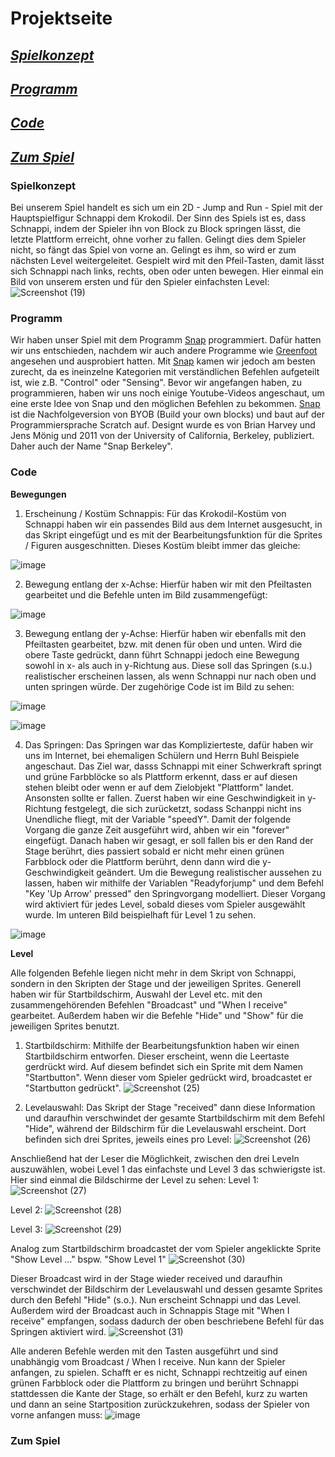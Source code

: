 # Projektseite
## [_Spielkonzept_](#Spielkonzept)
## [_Programm_](#Programm)
## [_Code_](#Code)
## [_Zum Spiel_](#ZumSpiel)


### Spielkonzept <a name="Spielkonzept"></a>
Bei unserem Spiel handelt es sich um ein 2D - Jump and Run - Spiel mit der Hauptspielfigur Schnappi dem Krokodil. Der Sinn des Spiels ist es, dass Schnappi, indem der Spieler ihn von Block zu Block springen lässt, die letzte Plattform erreicht, ohne vorher zu fallen. Gelingt dies dem Spieler nicht, so fängt das Spiel von vorne an. Gelingt es ihm, so wird er zum nächsten Level weitergeleitet. Gespielt wird mit den Pfeil-Tasten, damit lässt sich Schnappi nach links, rechts, oben oder unten bewegen. Hier einmal ein Bild von unserem ersten und für den Spieler einfachsten Level:
![Screenshot (19)](https://user-images.githubusercontent.com/111355300/203500186-cdef4137-061c-4a36-b179-4e5d06a89f58.png)



### Programm <a name="Programm"></a>
Wir haben unser Spiel mit dem Programm [Snap](https://snap.berkeley.edu/) programmiert. Dafür hatten wir uns entschieden, nachdem wir auch andere Programme wie [Greenfoot](https://www.greenfoot.org/door) angesehen und ausprobiert hatten. Mit [Snap](https://snap.berkeley.edu/) kamen wir jedoch am besten zurecht, da es ineinzelne Kategorien mit verständlichen Befehlen aufgeteilt ist, wie z.B. "Control" oder "Sensing". Bevor wir angefangen haben, zu programmieren, haben wir uns noch einige Youtube-Videos angeschaut, um eine erste Idee von Snap und den möglichen Befehlen zu bekommen.
[Snap](https://snap.berkeley.edu/) ist die Nachfolgeversion von BYOB (Build your own blocks) und baut auf der Programmiersprache Scratch auf. Designt wurde es von Brian Harvey und Jens Mönig und 2011 von der University of California, Berkeley, publiziert. Daher auch der Name "Snap Berkeley".

### Code <a name="Code"></a>

**Bewegungen**

1. Erscheinung / Kostüm Schnappis: Für das Krokodil-Kostüm von Schnappi haben wir ein passendes Bild aus dem Internet ausgesucht, in das Skript eingefügt und es mit der Bearbeitungsfunktion für die Sprites / Figuren ausgeschnitten. Dieses Kostüm bleibt immer das gleiche:

![image](https://user-images.githubusercontent.com/111355300/207529841-3040670e-0dd4-4d34-8e74-1dc8298042a4.png)


2. Bewegung entlang der x-Achse: Hierfür haben wir mit den Pfeiltasten gearbeitet und die Befehle unten im Bild zusammengefügt:

![image](https://user-images.githubusercontent.com/111355300/207528400-32f858e1-2e25-4601-a9b7-ce27af363491.png)

3. Bewegung entlang der y-Achse: Hierfür haben wir ebenfalls mit den Pfeiltasten gearbeitet, bzw. mit denen für oben und unten. Wird die obere Taste gedrückt, dann führt Schnappi jedoch eine Bewegung sowohl in x- als auch in y-Richtung aus. Diese soll das Springen (s.u.) realistischer erscheinen lassen, als wenn Schnappi nur nach oben und unten springen würde. Der zugehörige Code ist im Bild zu sehen:

![image](https://user-images.githubusercontent.com/111355300/207529126-b06e81bf-8b86-45d4-a271-d5bc10b8e38d.png)

![image](https://user-images.githubusercontent.com/111355300/207529251-7d00b5c2-9e52-477e-8387-02767ddaa4f7.png)


4. Das Springen: Das Springen war das Komplizierteste, dafür haben wir uns im Internet, bei ehemaligen Schülern und Herrn Buhl Beispiele angeschaut. Das Ziel war, dasss Schnappi mit einer Schwerkraft springt und grüne Farbblöcke so als Plattform erkennt, dass er auf diesen stehen bleibt oder wenn er auf dem Zielobjekt "Plattform" landet. Ansonsten sollte er fallen. Zuerst haben wir eine Geschwindigkeit in y-Richtung festgelegt, die sich zurücketzt, sodass Schanppi nicht ins Unendliche fliegt,  mit der Variable "speedY". Damit der folgende Vorgang die ganze Zeit ausgeführt wird, ahben wir ein "forever" eingefügt. Danach haben wir gesagt, er soll fallen bis er den Rand der Stage berührt, dies passiert sobald er nicht mehr einen grünen Farbblock oder die Plattform berührt, denn dann wird die y-Geschwindigkeit geändert. Um die Bewegung realistischer aussehen zu lassen, haben wir mithilfe der Variablen "Readyforjump" und dem Befehl "Key 'Up Arrow' pressed" den Springvorgang modelliert. 
Dieser Vorgang wird aktiviert für jedes Level, sobald dieses vom Spieler ausgewählt wurde. Im unteren Bild beispielhaft für Level 1 zu sehen.

![image](https://user-images.githubusercontent.com/111355300/207529476-f2014cfb-19b4-48bb-b401-506099bc7585.png)

**Level**

Alle folgenden Befehle liegen nicht mehr in dem Skript von Schnappi, sondern in den Skripten der Stage und der jeweiligen Sprites.
Generell haben wir für Startbildschirm, Auswahl der Level etc. mit den zusammengehörenden Befehlen "Broadcast" und "When I receive" gearbeitet. Außerdem haben wir die Befehle "Hide" und "Show" für die jeweiligen Sprites benutzt.
1. Startbildschirm: Mithilfe der Bearbeitungsfunktion haben wir einen Startbildschirm entworfen. Dieser erscheint, wenn die Leertaste gerdrückt wird. Auf diesem befindet sich ein Sprite mit dem Namen "Startbutton". Wenn dieser vom Spieler gedrückt wird, broadcastet er "Startbutton gedrückt".
![Screenshot (25)](https://user-images.githubusercontent.com/111355300/207534364-491d6481-d3a2-44d8-b989-5c24364db1cd.png)

2. Levelauswahl: Das Skript der Stage "received" dann diese Information und daraufhin verschwindet der gesamte Startbildschirm mit dem Befehl "Hide", während der Bildschirm für die Levelauswahl erscheint. Dort befinden sich drei Sprites, jeweils eines pro Level:
![Screenshot (26)](https://user-images.githubusercontent.com/111355300/207534551-11160155-3b4e-4eb0-90a6-344b70920bc0.png)

Anschließend hat der Leser die Möglichkeit, zwischen den drei Leveln auszuwählen, wobei Level 1 das einfachste und Level 3 das schwierigste ist. 
Hier sind einmal die Bildschirme der Level zu sehen:
Level 1:  ![Screenshot (27)](https://user-images.githubusercontent.com/111355300/207535117-1ddd7fa6-3e9a-4544-ab21-a0be33070201.png)

Level 2: ![Screenshot (28)](https://user-images.githubusercontent.com/111355300/207535170-e8847c85-2e6c-45d2-aaaf-65eed667d495.png)

Level 3: ![Screenshot (29)](https://user-images.githubusercontent.com/111355300/207535228-8df47225-5a46-4918-bc19-88ab8ddaad64.png)

Analog zum Startbildschirm broadcastet der vom Spieler angeklickte Sprite "Show Level ..." bspw. "Show Level 1"
![Screenshot (30)](https://user-images.githubusercontent.com/111355300/207535491-aec0e654-5459-4843-876e-cb66d4799754.png)

Dieser Broadcast wird in der Stage wieder received und daraufhin verschwindet der Bildschirm der Levelauswahl und dessen gesamte Sprites durch den Befehl "Hide" (s.o.). Nun erscheint Schnappi und das Level. Außerdem wird der Broadcast auch in Schnappis Stage mit "When I receive" empfangen, sodass dadurch der oben beschriebene Befehl für das Springen aktiviert wird.
![Screenshot (31)](https://user-images.githubusercontent.com/111355300/207535752-6f2562a0-814f-4a4c-8edd-bd3670a6b7d4.png)

Alle anderen Befehle werden mit den Tasten ausgeführt und sind unabhängig vom Broadcast / When I receive. Nun kann der Spieler anfangen, zu spielen.
Schafft er es nicht, Schnappi rechtzeitig auf einen grünen Farbblock oder die Plattform zu bringen und berührt Schnappi stattdessen die Kante der Stage, so erhält er den Befehl, kurz zu warten und dann an seine Startposition zurückzukehren, sodass der Spieler von vorne anfangen muss:
![image](https://user-images.githubusercontent.com/111355300/207542319-794486cd-f50b-454d-afba-b4f8801326f8.png)


### Zum Spiel <a name="Zum Spiel"></a>




